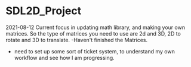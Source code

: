 # SDL2D_Project
 2021-08-12
Current focus in updating math library, and making your own matrices.
So the type of matrices you need to use are 2d and 3D, 2D to rotate and 3D to translate.
-Haven't finished the Matrices. 
- need to set up some sort of ticket system, to understand my own workflow and see how I am progressing.